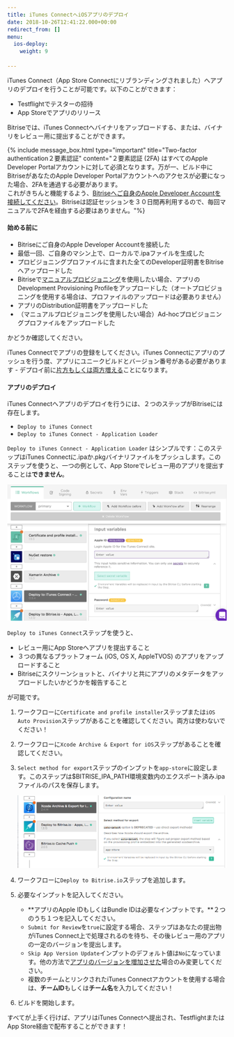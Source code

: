 ```yaml
---
title: iTunes ConnectへiOSアプリのデプロイ
date: 2018-10-26T12:41:22.000+00:00
redirect_from: []
menu:
  ios-deploy:
    weight: 9

---
```

iTunes Connect（App Store Connectにリブランディングされました）へアプリのデプロイを行うことが可能です。以下のことができます：

* Testflightでテスターの招待
* App Storeでアプリのリリース

Bitriseでは、iTunes Connectへバイナリをアップロードする、または、バイナリをレビュー用に提出することができます。

{% include message_box.html type="important" title="Two-factor authentication２要素認証" content="２要素認証 (2FA) はすべてのApple Developer Portalアカウントに対して必須となります。万が一、ビルド中にBitriseがあなたのApple Developer Portalアカウントへのアクセスが必要になった場合、2FAを通過する必要があります。  
これがきちんと機能するよう、[Bitriseへご自身のApple Developer Accountを接続してください](/getting-started/signing-up/connecting-apple-dev-account/)。Bitriseは認証セッションを３０日間再利用するので、毎回マニュアルで2FAを経由する必要はありません。"%}

#### 始める前に

* Bitriseにご自身のApple Developer Accountを接続した
* 最低一回、ご自身のマシン上で、ローカルで.ipaファイルを生成した
* プロビジョニングプロファイルに含まれた全てのDeveloper証明書をBitriseへアップロードした
* Bitriseで[マニュアルプロビジョニング](/code-signing/ios-code-signing/ios-manual-provisioning/)を使用したい場合、アプリのDevelopment Provisioning Profileをアップロードした（オートプロビジョニングを使用する場合は、プロファイルのアップロードは必要ありません）
* アプリのDistribution証明書をアップロードした
* （マニュアルプロビジョニングを使用したい場合）Ad-hocプロビジョニングプロファイルをアップロードした

かどうか確認してください。

iTunes Connectでアプリの登録をしてください。iTunes Connectにアプリのプッシュを行う度、アプリにユニークビルドとバージョン番号がある必要があります - デプロイ前に[片方もしくは両方増える](/builds/build-numbering-and-app-versioning/)ことになります。

#### アプリのデプロイ

iTunes Connectへアプリのデプロイを行うには、２つのステップがBitriseには存在します。

* `Deploy to iTunes Connect`
* `Deploy to iTunes Connect - Application Loader`

`Deploy to iTunes Connect - Application Loader` はシンプルです：このステップはiTunes Connectに.ipaか.pkgバイナリファイルをプッシュします。このステップを使うと、一つの例として、App Storeでレビュー用のアプリを提出することは**できません**。

![](/img/itunes-connect.png)

`Deploy to iTunes Connect`ステップを使うと、

* レビュー用にApp Storeへアプリを提出すること
* ３つの異なるプラットフォーム (iOS, OS X, AppleTVOS) のアプリをアップロードすること
* Bitriseにスクリーンショットと、バイナリと共にアプリのメタデータをアップロードしたいかどうかを報告すること

が可能です。

1. ワークフローに`Certificate and profile installer`ステップまたは`iOS Auto Provision`ステップがあることを確認してください。両方は使わないでください！
2. ワークフローに`Xcode Archive & Export for iOS`ステップがあることを確認してください。
3. `Select method for export`ステップのインプットを`app-store`に設定します。このステップは$BITRISE_IPA_PATH環境変数内のエクスポート済み.ipaファイルのパスを保存します。

   ![](/img/app-store-export.png)
4. ワークフローに`Deploy to Bitrise.io`ステップを追加します。
5. 必要なインプットを記入してください。
   * **アプリのApple IDもしくはBundle IDは必要なインプットです。**２つのうち１つを記入してください。
   * `Submit for Review`を`true`に設定する場合、ステップはあなたの提出物がiTunes Connect上で処理されるのを待ち、その後レビュー用のアプリの一定のバージョンを提出します。
   * `Skip App Version Update`インプットのデフォルト値は`No`になっています。他の方法で[アプリのバージョンを増加させた](/builds/build-numbering-and-app-versioning/)場合のみ変更してください。
   * 複数のチームとリンクされたiTunes Connectアカウントを使用する場合は、**チームID**もしくは**チーム名**を入力してください！
6. ビルドを開始します。

すべてが上手く行けば、アプリはiTunes Connectへ提出され、TestflightまたはApp Store経由で配布することができます！